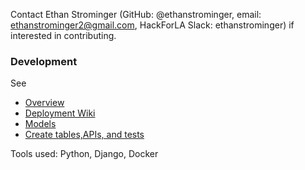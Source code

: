 Contact Ethan Strominger (GitHub: @ethanstrominger, email: ethanstrominger2@gmail.com, HackForLA Slack: ethanstrominger) if interested in contributing.

### Development
See 
* [Overview](./BOP-and-Knowledgebase-Overview,-Knowledgebase-MVP)
* [Deployment Wiki](./Technical:-Deployment)
* [Models](./Model-Attributes-and-Relationships)
* [Create tables,APIs, and tests](./Technical:-Create-table,-api,-and-tests)

Tools used: Python, Django, Docker

